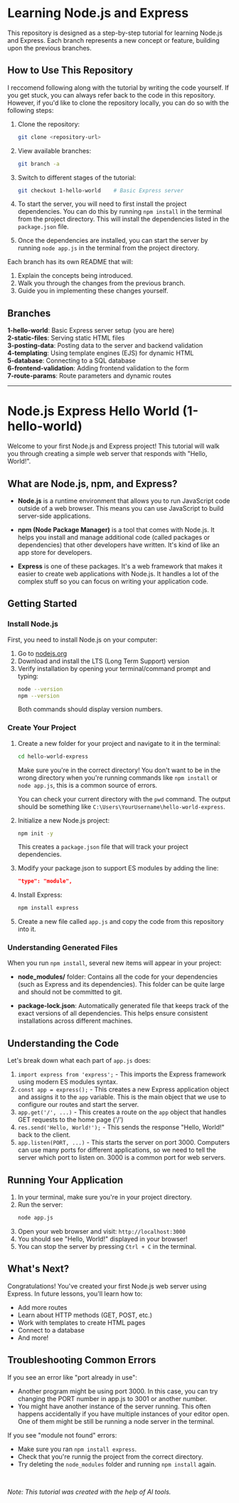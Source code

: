 # Learning Node.js and Express

This repository is designed as a step-by-step tutorial for learning Node.js and Express. Each branch represents a new concept or feature, building upon the previous branches.

## How to Use This Repository

I reccomend following along with the tutorial by writing the code yourself. If you get stuck, you can always refer back to the code in this repository. However, if you'd like to clone the repository locally, you can do so with the following steps:

1. Clone the repository:
   ```bash
   git clone <repository-url>
   ```

2. View available branches:
   ```bash
   git branch -a
   ```

3. Switch to different stages of the tutorial:
   ```bash
   git checkout 1-hello-world    # Basic Express server
   ```

4. To start the server, you will need to first install the project dependencies. You can do this by running `npm install` in the terminal from the project directory. This will install the dependencies listed in the `package.json` file.

5. Once the dependencies are installed, you can start the server by running `node app.js` in the terminal from the project directory.

Each branch has its own README that will:
1. Explain the concepts being introduced.
2. Walk you through the changes from the previous branch.
3. Guide you in implementing these changes yourself.

## Branches

**1-hello-world**: Basic Express server setup (you are here)  
**2-static-files**: Serving static HTML files  
**3-posting-data**: Posting data to the server and backend validation  
**4-templating**: Using template engines (EJS) for dynamic HTML  
**5-database**: Connecting to a SQL database  
**6-frontend-validation**: Adding frontend validation to the form  
**7-route-params**: Route parameters and dynamic routes  

---

# Node.js Express Hello World (1-hello-world)

Welcome to your first Node.js and Express project! This tutorial will walk you through creating a simple web server that responds with "Hello, World!".

## What are Node.js, npm, and Express?

- **Node.js** is a runtime environment that allows you to run JavaScript code outside of a web browser. This means you can use JavaScript to build server-side applications.

- **npm (Node Package Manager)** is a tool that comes with Node.js. It helps you install and manage additional code (called packages or dependencies) that other developers have written. It's kind of like an app store for developers.

- **Express** is one of these packages. It's a web framework that makes it easier to create web applications with Node.js. It handles a lot of the complex stuff so you can focus on writing your application code.

## Getting Started

### Install Node.js

First, you need to install Node.js on your computer:
1. Go to [nodejs.org](https://nodejs.org)
2. Download and install the LTS (Long Term Support) version
3. Verify installation by opening your terminal/command prompt and typing:
   ```bash
   node --version
   npm --version
   ```
   Both commands should display version numbers.

### Create Your Project

1. Create a new folder for your project and navigate to it in the terminal:
   ```bash
   cd hello-world-express
   ```
   Make sure you're in the correct directory! You don't want to be in the wrong directory when you're running commands like `npm install` or `node app.js`, this is a common source of errors. 
   
   You can check your current directory with the `pwd` command. The output should be something like `C:\Users\YourUsername\hello-world-express`.

2. Initialize a new Node.js project:
   ```bash
   npm init -y
   ```
   This creates a `package.json` file that will track your project dependencies.

3. Modify your package.json to support ES modules by adding the line:
   ```json
   "type": "module",
   ```

4. Install Express:
   ```bash
   npm install express
   ```

5. Create a new file called `app.js` and copy the code from this repository into it.

### Understanding Generated Files

When you run `npm install`, several new items will appear in your project:

- **node_modules/** folder: Contains all the code for your dependencies (such as Express and its dependencies). This folder can be quite large and should not be committed to git.

- **package-lock.json**: Automatically generated file that keeps track of the exact versions of all dependencies. This helps ensure consistent installations across different machines.

## Understanding the Code

Let's break down what each part of `app.js` does:

1. `import express from 'express';` - This imports the Express framework using modern ES modules syntax.
2. `const app = express();` - This creates a new Express application object and assigns it to the `app` variable. This is the main object that we use to configure our routes and start the server.
3. `app.get('/', ...)` - This creates a route on the `app` object that handles GET requests to the home page ('/')
4. `res.send('Hello, World!');` - This sends the response "Hello, World!" back to the client.
5. `app.listen(PORT, ...)` - This starts the server on port 3000. Computers can use many ports for different applications, so we need to tell the server which port to listen on. 3000 is a common port for web servers.

## Running Your Application

1. In your terminal, make sure you're in your project directory.
2. Run the server:
   ```bash
   node app.js
   ```
3. Open your web browser and visit: `http://localhost:3000`
4. You should see "Hello, World!" displayed in your browser!
5. You can stop the server by pressing `Ctrl + C` in the terminal.

## What's Next?

Congratulations! You've created your first Node.js web server using Express. In future lessons, you'll learn how to:
- Add more routes
- Learn about HTTP methods (GET, POST, etc.)
- Work with templates to create HTML pages
- Connect to a database
- And more!

## Troubleshooting Common Errors

If you see an error like "port already in use":
- Another program might be using port 3000. In this case, you can try changing the PORT number in app.js to 3001 or another number.
- You might have another instance of the server running. This often happens accidentally if you have multiple instances of your editor open. One of them might be still be running a node server in the terminal.

If you see "module not found" errors:
- Make sure you ran `npm install express`.
- Check that you're runnig the project from the correct directory.
- Try deleting the `node_modules` folder and running `npm install` again.

<br/>

*Note: This tutorial was created with the help of AI tools.*